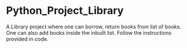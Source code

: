 # Python_Project_Library
A Library project where one can borrow, return books from list of books.
One can also add books inside the inbuilt list.
Follow the instructions provided in code.
